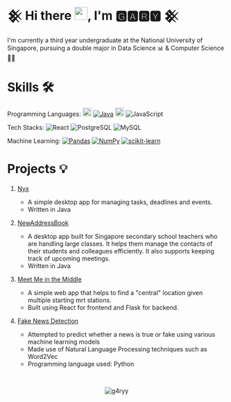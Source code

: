 # 𒆜 Hi there <img src="https://raw.githubusercontent.com/MartinHeinz/MartinHeinz/master/wave.gif" width="30px">, I'm 🅶🅰🆁🆈 𒆜 

I'm currently a third year undergraduate at the National University of Singapore, pursuing a double major in Data Science 📊 & Computer Science 👩‍💻

# Skills 🛠
Programming Languages: 
<img src="https://img.shields.io/badge/Python-FFD43B?style=for-the-badge&logo=python&logoColor=blue" height="20px"> 
[![Java](https://img.shields.io/static/v1?label=&message=Java&color=007396&logo=java&logoColor=FFFFFF)](https://docs.oracle.com/en/java/javase/14/docs/api/index.html)
<img src="https://img.shields.io/badge/C-00599C?style=for-the-badge&logo=c&logoColor=white" height="20px">
![JavaScript](https://img.shields.io/badge/-JavaScript-333333?style=flat-square&logo=javascript)

Tech Stacks:
![React](https://img.shields.io/badge/-React-black?logo=react)
![PostgreSQL](https://img.shields.io/badge/-PostgreSQL-336791?logoColor=FFFFFF&logo=postgresql)
![MySQL](https://img.shields.io/badge/-MySQL-2A01A5?logoColor=FFFFFF&logo=mysql)

Machine Learning:
[![Pandas](https://img.shields.io/static/v1?label=&message=pandas&color=150458&logo=pandas&logoColor=FFFFFF)](https://pandas.pydata.org/)
[![NumPy](https://img.shields.io/static/v1?label=&message=NumPy&color=013243&logo=NumPy&logoColor=FFFFFF)](https://numpy.org/)
[![scikit-learn](https://img.shields.io/static/v1?label=&message=Scikit-Learn&color=FF6417&logo=scikit-learn&logoColor=FFFFFF)](https://scikit-learn.org/)

# Projects 💡 
1. [Nyx](https://github.com/g4ryy/ip)
    * A simple desktop app for managing tasks, deadlines and events.
    * Written in Java
   
2. [NewAddressBook](https://github.com/AY2122S1-CS2103-T16-3/tp)
    * A desktop app built for Singapore secondary school teachers who are handling large classes. It helps them manage the contacts of their students and colleagues efficiently. It also supports keeping track of upcoming meetings.
    * Written in Java
  
3. [Meet Me in the Middle](https://github.com/g4ryy/meet-me-in-the-middle)
    * A simple web app that helps to find a "central" location given multiple starting mrt stations.
    * Built using React for frontend and Flask for backend.

4. [Fake News Detection](https://github.com/g4ryy/Fake-News-Detection)
    * Attempted to predict whether a news is true or fake using various machine learning models
    * Made use of Natural Language Processing techniques such as Word2Vec
    * Programming language used: Python
<br/>
<p align="center"> <img src="https://github-readme-stats.vercel.app/api?username=g4ryy&show_icons=true&theme=gotham" alt="g4ryy" />
 



